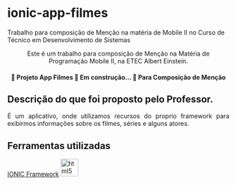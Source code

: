 # ionic-app-filmes
Trabalho para composição de Menção na matéria de Mobile II no Curso de Técnico em Desenvolvimento de Sistemas
<p align="center">
Este é um trabalho para composição de Menção na Matéria de Programação Mobile II, na ETEC Albert Einstein.
</p>

<h4 align="center"> 
	🚧  Projeto App Filmes 🚀 Em construção...  🚧 Para Composição de Menção
</h4>


## Descrição do que foi proposto pelo Professor. 

<p align="justify">
É um aplicativo, onde utilizamos recursos do proprio framework para exibirmos informações sobre os filmes, séries e alguns atores.

</p>


###

## Ferramentas utilizadas
<a href="https://ionicframework.com/docs" style="text decoration: 'no'"> IONIC Framework</a>
<img src="https://img2.gratispng.com/20181126/aaz/kisspng-ionic-apache-cordova-software-framework-mobile-app-5bfc36aa6e20c6.7150215215432557224511.jpg" alt="html5" width="40" height="40"/>


